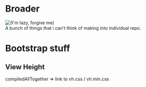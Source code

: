 # Broader
![(I'm lazy, forgive me)][lazygif]  
A bunch of things that i can't think of making into individual repo.

# Bootstrap stuff
## View Height
compiledAllTogether => link to vh.css / vh.min.css


[lazygif]: https://media1.tenor.com/images/7b450db04f95674f3af1f8d378f13650/tenor.gif